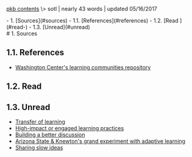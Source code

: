 <p class="path"><a href="../pkb.html">pkb contents</a> \> sotl | nearly 43 words | updated 05/16/2017</p><div class="TOC">- 1. [Sources](#sources)
	- 1.1. [References](#references)
	- 1.2. [Read ](#read-)
	- 1.3. [Unread](#unread)
</div>
# 1. Sources

## 1.1. References

- [Washington Center's learning communities repository](http://wacenter.evergreen.edu/)

## 1.2. Read 

## 1.3. Unread

- [Transfer of learning](http://www.nwlink.com/~donclark/hrd/learning/transfer.html)
- [High-impact or engaged learning practices](https://uwaterloo.ca/centre-for-teaching-excellence/resources/integrative-learning/high-impact-practices-hips-or-engaged-learning-practices)
- [Building a better discussion](http://www.chronicle.com/article/Building-a-Better-Discussion/231685/)
- [Arizona State & Knewton's grand experiment with adaptive learning](https://www.insidehighered.com/news/2013/01/25/arizona-st-and-knewtons-grand-experiment-adaptive-learning)
- [Sharing slow ideas](http://www.newyorker.com/magazine/2013/07/29/slow-ideas)
